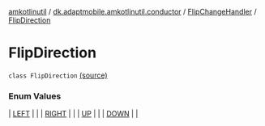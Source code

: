 [amkotlinutil](../../../index.md) / [dk.adaptmobile.amkotlinutil.conductor](../../index.md) / [FlipChangeHandler](../index.md) / [FlipDirection](./index.md)

# FlipDirection

`class FlipDirection` [(source)](https://github.com/adaptmobile-organization/amkotlinutil/tree/master/amkotlinutil/src/main/java/dk/adaptmobile/amkotlinutil/conductor/FlipChangeHandler.java#L18)

### Enum Values

| [LEFT](-l-e-f-t.md) |  |
| [RIGHT](-r-i-g-h-t.md) |  |
| [UP](-u-p.md) |  |
| [DOWN](-d-o-w-n.md) |  |

